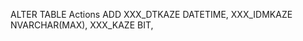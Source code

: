 ALTER TABLE Actions
ADD XXX_DTKAZE DATETIME,
    XXX_IDMKAZE NVARCHAR(MAX),
    XXX_KAZE BIT,
    <!-- XXX_GKNAV NVARCHAR(MAX),
    XXX_GKIMA NVARCHAR(MAX),
    XXX_GKSIGN NVARCHAR(MAX),
    XXX_GKTRAC NVARCHAR(MAX),
    XXX_GKVIDE NVARCHAR(MAX),
    XXX_GKINSP NVARCHAR(MAX),
    XXX_GKINSP NVARCHAR(MAX); -->
